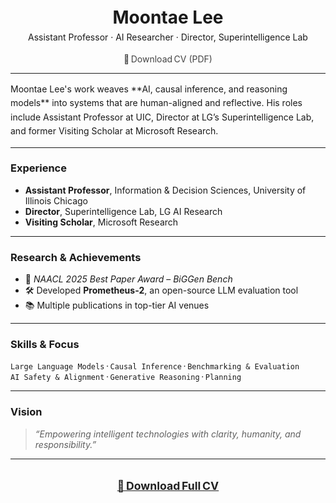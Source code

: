 <p align="center" style="max-width:600px; margin:auto; line-height:1.5;">
  <strong style="font-size:1.75rem;">Moontae Lee</strong><br>
  Assistant Professor · AI Researcher · Director, Superintelligence Lab
</p>

<p align="center" style="margin-top:1rem;">
  <a href="./Moontae_Lee_CV.pdf" style="text-decoration:none; color:#444;">
    📄 Download CV (PDF)
  </a>
</p>

---

<p style="max-width:600px; margin:auto; line-height:1.6;">
Moontae Lee's work weaves **AI, causal inference, and reasoning models** into systems that are human-aligned and reflective. His roles include Assistant Professor at UIC, Director at LG’s Superintelligence Lab, and former Visiting Scholar at Microsoft Research.
</p>

---

### Experience

- **Assistant Professor**, Information & Decision Sciences, University of Illinois Chicago  
- **Director**, Superintelligence Lab, LG AI Research  
- **Visiting Scholar**, Microsoft Research

---

### Research & Achievements

- 🥇 *NAACL 2025 Best Paper Award* – *BiGGen Bench*  
- 🛠 Developed **Prometheus‑2**, an open-source LLM evaluation tool  
- 📚 Multiple publications in top-tier AI venues

---

### Skills & Focus

`Large Language Models` · `Causal Inference` · `Benchmarking & Evaluation`  
`AI Safety & Alignment` · `Generative Reasoning` · `Planning`

---

### Vision

> *“Empowering intelligent technologies with clarity, humanity, and responsibility.”*

---

<p align="center" style="margin-top:2rem;">
  <a href="./Moontae_Lee_CV.pdf" style="font-weight:bold; font-size:1.1rem; color:#222;">
    📄 Download Full CV
  </a>
</p>
